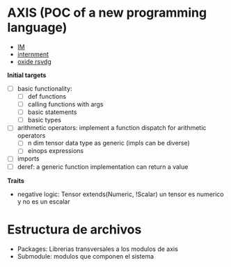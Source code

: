 # AXIS (POC of a new programming language)

* [IM]([https://docs.rs/im/latest/im/]())
* [internment](https://docs.rs/internment/latest/internment/index.html)
* [oxide rsvdg](https://github.com/feroldi/oxide/blob/master/src/rvsdg.rs)

**Initial targets**

- [ ] basic functionality:
  - [ ] def functions
  - [ ] calling functions with args
  - [ ] basic statements
  - [ ] basic types
- [ ] arithmetic operators: implement a function dispatch for arithmetic operators
  - [ ] n dim tensor data type as generic (impls can be diverse)
  - [ ] einops expressions
- [ ] imports
- [ ] deref: a generic function implementation can return a value

**Traits**

- negative logic: Tensor extends(Numeric, !Scalar) un tensor es numerico y no es un escalar

# Estructura de archivos

* Packages: Librerias transversales a los modulos de axis
* Submodule: modulos que componen el sistema
